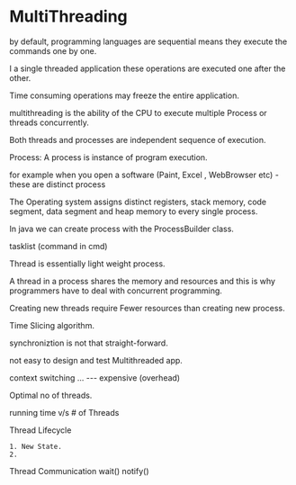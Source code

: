 # MultiThreading
by default, programming languages are sequential means they execute 
the commands one by one.

I  a single threaded application these operations are executed 
one after the other.

Time consuming operations may freeze the entire application.

multithreading is the ability of the CPU to execute multiple Process
or threads concurrently.

Both threads and processes are independent sequence of execution.


Process:
A process is instance of program execution.

for example when you open a software (Paint, Excel , WebBrowser etc) - these are distinct process

The Operating system assigns distinct registers, stack memory, code segment, data segment and heap memory to every single process.

In java we can create process with the ProcessBuilder class.


tasklist (command in cmd)

Thread is essentially light weight process.


A thread in a process shares the memory and resources and this is why programmers have to deal with
concurrent programming.


Creating new threads require Fewer resources than creating new process.


Time Slicing algorithm.

synchroniztion is not that straight-forward.

not easy to design and test Multithreaded app.

context switching  ... --- expensive (overhead)

Optimal no of threads.

running time v/s # of Threads



Thread Lifecycle

    1. New State.
    2. 



Thread Communication
wait()
notify()



























